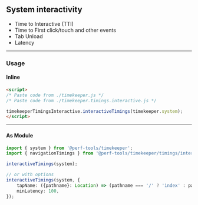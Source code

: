 System interactivity
--------------------
- Time to Interactive (TTI)
- Time to First click/touch and other events
- Tab Unload
- Latency

---

### Usage

#### Inline

```html
<script>
/* Paste code from ./timekeeper.js */
/* Paste code from ./timekeeper.timings.interactive.js */

timekeeperTimingsInteractive.interactiveTimings(timekeeper.system);
</script>
```

---

#### As Module

```ts
import { system } from '@perf-tools/timekeeper';
import { navigationTimings } from '@perf-tools/timekeeper/timings/interactive';

interactiveTimings(system);

// or with options
interactiveTimings(system, {
	tapName: ({pathname}: Location) => (pathname === '/' ? 'index' : pathname).replace(/[\/\.]/g, '-'),
	minLatency: 100,
});
```